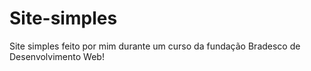 # Site-simples
Site simples feito por mim durante um curso da fundação Bradesco de Desenvolvimento Web!
